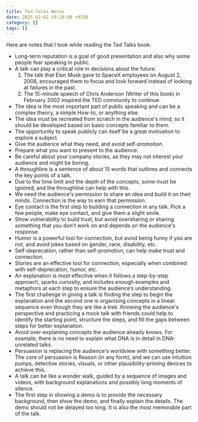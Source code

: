 ```yaml
---
title: Ted Talks Notes
date: 2025-02-02 19:20:00 +0330
category: []
tags: []
---
```


Here are notes that I took while reading the Ted Talks book:

- Long-term reputation is a goal of good presentation and also why some people fear speaking in public.
- A talk can play a critical role in decisions about the future.
  1. The talk that Elon Musk gave to SpaceX employees on August 2, 2008, encouraged them to focus and look forward instead of looking at failures in the past.
  2. The 15-minute speech of Chris Anderson (Writer of this book) in February 2002 inspired the TED community to continue.
- The idea is the most important part of public speaking and can be a complex theory, a simple How-to, or anything else.
- The idea must be recreated from scratch in the audience's mind, so it should be developed based on basic concepts familiar to them.
- The opportunity to speak publicly can itself be a great motivation to explore a subject.
- Give the audience what they need, and avoid self-promotion.
- Prepare what you want to present to the audience.
- Be careful about your company stories, as they may not interest your audience and might be boring.
- A throughline is a sentence of about 15 words that outlines and connects the key points of a talk.
- Due to the time limit and the depth of the concepts, some must be ignored, and the throughline can help with this.
- We need the audience's permission to share an idea and build it on their minds. Connection is the way to earn that permission.
- Eye contact is the first step to building a connection in any talk. Pick a few people, make eye contact, and give them a slight smile.
- Show vulnerability to build trust, but avoid oversharing or sharing something that you don't work on and depends on the audience's response.
- Humor is a powerful tool for connection, but avoid being funny if you are not, and avoid jokes based on gender, race, disability, etc.
- Self-deprecation, rather than self-promotion, can help make trust and connection.
- Stories are an effective tool for connection, especially when combined with self-deprecation, humor, etc.
- An explanation is most effective when it follows a step-by-step approach, sparks curiosity, and includes enough examples and metaphors at each step to ensure the audience’s understanding.
- The first challenge in giving a talk is finding the step to begin the explanation and the second one is organizing concepts in a linear sequence even though they are like a tree. Knowing the audience's perspective and practicing a mock talk with friends could help to identify the starting point, structure the steps, and fill the gaps between steps for better explanation.
- Avoid over-explaining concepts the audience already knows. For example, there is no need to explain what DNA is in detail in DNA-unrelated talks.
- Persuasion is replacing the audience's worldview with something better. The core of persuasion is Reason (in any form), and we can use intuition pumps, detective stories, visuals, or other plausibility-priming devices to achieve this.
- A talk can be like a wonder walk, guided by a sequence of images and videos, with background explanations and possibly long moments of silence.
- The first step in showing a demo is to provide the necessary background, then show the demo, and finally explain the details. The demo should not be delayed too long. It is also the most memorable part of the talk.
